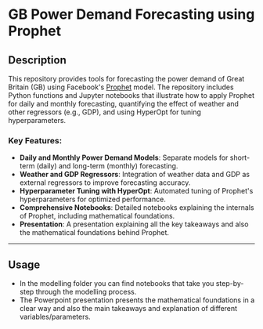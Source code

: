# GB Power Demand Forecasting using Prophet

## Description

This repository provides tools for forecasting the power demand of Great Britain (GB) using Facebook's [Prophet](https://facebook.github.io/prophet/) model. The repository includes Python functions and Jupyter notebooks that illustrate how to apply Prophet for daily and monthly forecasting, quantifying the effect of weather and other regressors (e.g., GDP), and using HyperOpt for tuning hyperparameters.

### Key Features:
- **Daily and Monthly Power Demand Models**: Separate models for short-term (daily) and long-term (monthly) forecasting.
- **Weather and GDP Regressors**: Integration of weather data and GDP as external regressors to improve forecasting accuracy.
- **Hyperparameter Tuning with HyperOpt**: Automated tuning of Prophet's hyperparameters for optimized performance.
- **Comprehensive Notebooks**: Detailed notebooks explaining the internals of Prophet, including mathematical foundations.
- **Presentation**: A presentation explaining all the key takeaways and also the mathematical foundations behind Prophet.

---

## Usage

- In the modelling folder you can find notebooks that take you step-by-step through the modelling process.
- The Powerpoint presentation presents the mathematical foundations in a clear way and also the main takeaways and explanation of different variables/parameters.

